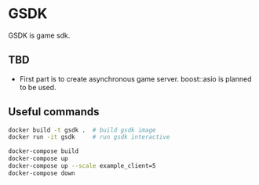 # GSDK

GSDK is game sdk.

## TBD

* First part is to create asynchronous game server. boost::asio is planned to be used. 

## Useful commands

```bash
docker build -t gsdk .  # build gsdk image
docker run -it gsdk     # run gsdk interactive

docker-compose build
docker-compose up
docker-compose up --scale example_client=5
docker-compose down
```
